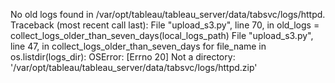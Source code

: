No old logs found in /var/opt/tableau/tableau_server/data/tabsvc/logs/httpd.
Traceback (most recent call last):
  File "upload_s3.py", line 70, in <module>
    old_logs = collect_logs_older_than_seven_days(local_logs_path)
  File "upload_s3.py", line 47, in collect_logs_older_than_seven_days
    for file_name in os.listdir(logs_dir):
OSError: [Errno 20] Not a directory: '/var/opt/tableau/tableau_server/data/tabsvc/logs/httpd.zip'
